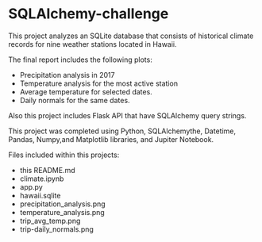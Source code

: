 # SQLAlchemy-challenge

This project analyzes an SQLite database that consists of historical climate records for nine weather 
stations located in Hawaii.

The final report includes the following plots:

* Precipitation analysis in 2017
* Temperature analysis for the most active station
* Average temperature for selected dates.
* Daily normals for the same dates.

Also this project includes Flask API that have SQLAlchemy query strings.

This project was completed using Python, SQLAlchemythe, Datetime, Pandas, Numpy,and Matplotlib libraries, 
and Jupiter Notebook.

Files included within this projects:

* this README.md
* climate.ipynb
* app.py
* hawaii.sqlite
* precipitation_analysis.png
* temperature_analysis.png
* trip_avg_temp.png
* trip-daily_normals.png
